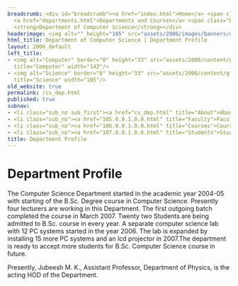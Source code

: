 ```yaml
---
breadcrumb: <div id="breadcrumb"><a href="index.html">Home</a> <span class="breadcrumb_spacer">&gt;</span>
  <a href="departments.html">Departments and Courses</a> <span class="breadcrumb_spacer">&gt;</span>
  <strong>Department of Computer Science</strong></div>
headerimage: <img alt="" height="105" src="assets/2006/images/banners/departments.jpg" width="472"/>
html_title: Department of Computer Science | Department Profile
layout: 2006_default
left_title:
- <img alt="Computer" border="0" height="33" src="assets/2006/content/gt/91f3e9fd7ed19d82a3ca85a92046fd25.png"
  title="Computer" width="142"/>
- <img alt="Science" border="0" height="33" src="assets/2006/content/gt/05e5ab574e367fd87bc004ee44190c7f.png"
  title="Science" width="105"/>
old_website: true
permalink: /cs_dep.html
published: true
subnav:
- <li class="sub_no sub_first"><a href="cs_dep.html" title="About">About</a></li>
- <li class="sub_no"><a href="105.0.0.1.0.0.html" title="Faculty">Faculty</a></li>
- <li class="sub_no"><a href="106.0.0.1.0.0.html" title="Courses">Courses</a></li>
- <li class="sub_no"><a href="107.0.0.1.0.0.html" title="Students">Students</a></li>
title: Department Profile
---
```


# Department Profile

The Computer Science Department started in the academic year 2004-05 with
starting of the B.Sc. Degree course in Computer Science. Presently four
lecturers are working in this Department. The first outgoing batch completed
the course in March 2007. Twenty two Students are being admitted to B.Sc. course
in every year. A separate computer science lab with 12 PC systems started in
the year 2006. The lab is expanded by installing 15 more PC systems and an lcd
projector in 2007.The department is ready to accept more students for B.Sc.
Computer Science course in future.  

Presently, Jubeesh M. K., Assistant Professor, Department of Physics, is the
acting HOD of the Department.